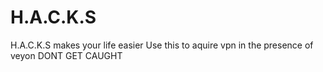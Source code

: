 # H.A.C.K.S
H.A.C.K.S makes your life easier
Use this to aquire vpn in the presence of veyon
DONT GET CAUGHT
